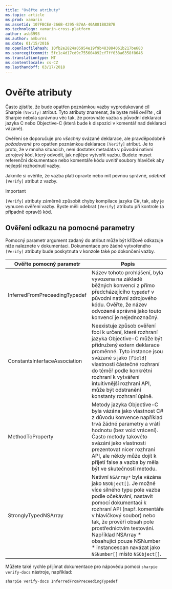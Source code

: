 ```yaml
---
title: "Ověřte atributy"
ms.topic: article
ms.prod: xamarin
ms.assetid: 107FBCEA-266B-4295-B7AA-40A881B82B7B
ms.technology: xamarin-cross-platform
author: asb3993
ms.author: amburns
ms.date: 01/15/2016
ms.openlocfilehash: 10fb2e2824a05954e19f9b483884061b217be683
ms.sourcegitcommit: 5fc1c4d17cd9c755604092cf7ff038a6358f8646
ms.translationtype: MT
ms.contentlocale: cs-CZ
ms.lasthandoff: 03/17/2018
---
```

# <a name="verify-attributes"></a>Ověřte atributy


Často zjistíte, že bude opatřen poznámkou vazby vyprodukované cíl Sharpie `[Verify]` atribut. Tyto atributy znamenat, že byste měli _ověřte_ , cíl Sharpie nebyla správnou věc tak, že porovnáte vazba s původní deklaraci jazyka C nebo Objective-C (která bude k dispozici v komentář nad deklaraci vázané).

Ověření se doporučuje pro _všechny_ svázané deklarace, ale pravděpodobně _požadované_ pro opatřen poznámkou deklarace `[Verify]` atribut. Je to proto, že v mnoha situacích, není dostatek metadata v původní nativní zdrojový kód, který odvodit, jak nejlépe vytvořit vazbu. Budete muset referenční dokumentace nebo komentáře kódu uvnitř soubory hlaviček aby nejlepší rozhodnutí vazby.

Jakmile si ověříte, že vazba platí opravte nebo mít pevnou správné, _odebrat_ `[Verify]` atribut z vazby.

> [!IMPORTANT]
> `[Verify]` atributy záměrně způsobit chyby kompilace jazyka C#, tak, aby je vynucen ověření vazby. Byste měli odebrat `[Verify]` atributu při kontrole (a případně opravě) kód.

## <a name="verify-hints-reference"></a>Ověření odkazu na pomocné parametry

Pomocný parametr argument zadaný do atribut může být křížové odkazuje níže naleznete v dokumentaci. Dokumentace pro žádné vytvořeného `[Verify]` atributy bude poskytnuta v konzole také po dokončení vazby.

|Ověřte pomocný parametr|Popis|
|---|---|
|InferredFromPreceedingTypedef|Název tohoto prohlášení, byla vyvozena na základě běžných konvencí z přímo předcházejícího `typedef` v původní nativní zdrojového kódu. Ověřte, že název odvozené správné jako touto konvencí je nejednoznačný.|
|ConstantsInterfaceAssociation|Neexistuje způsob ověření fool k určení, které rozhraní jazyka Objective-C může být přidružený extern deklarace proměnné. Tyto instance jsou svázané s jako `[Field]` vlastnosti částečné rozhraní do téměř podle konkrétní rozhraní k vytváření intuitivnější rozhraní API, může být odstranění konstanty rozhraní úplně.|
|MethodToProperty|Metody jazyka Objective-C byla vázána jako vlastnost C# z důvodu konvence například trvá žádné parametry a vrátí hodnotu (bez void vrácení). Často metody takovéto svázání jako vlastnosti prezentovat nicer rozhraní API, ale někdy může dojít k přijetí false a vazba by měla být ve skutečnosti metodu.|
|StronglyTypedNSArray|Nativní `NSArray*` byla vázána jako `NSObject[]`. Je možné více silného typu pole vazba podle očekávání, nastavit pomocí dokumentaci k rozhraní API (např. komentáře v hlavičkový soubor) nebo tak, že prověří obsah pole prostřednictvím testování. Například NSArray * obsahující pouze NSNumber * instancescan navázat jako `NSNumber[]` místo `NSObject[]`.|

Můžete také rychle přijímat dokumentace pro nápovědu pomocí `sharpie verify-docs` nástroje, například:

```csharp
sharpie verify-docs InferredFromPreceedingTypedef
```

